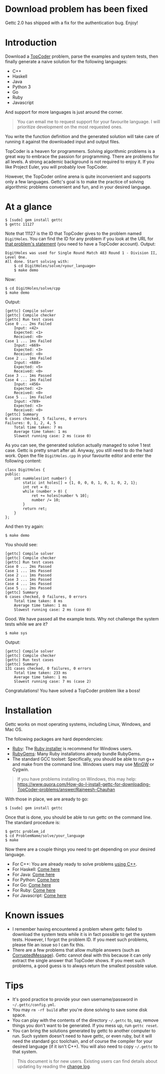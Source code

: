 # Download problem has been fixed

Gettc 2.0 has shipped with a fix for the authentication bug. Enjoy!

# Introduction

Download a [TopCoder](http://community.topcoder.com/tc?module=MatchList) problem,
parse the examples and system tests, then finally generate a naive solution for
the following languages:

- C++
- Haskell
- Java
- Python 3
- Go
- Ruby
- Javascript

And support for more languages is just around the corner.

> You can email me to request support for your favourite language. I will
> prioritize development on the most requested ones.

You write the function definition and the generated solution will take care of
running it against the downloaded input and output files.

TopCoder is a heaven for programmers. Solving algorithmic problems is a great
way to embrace the passion for programming. There are problems for all levels.
A strong academic background is not required to enjoy it. If you like Project
Euler, you will probably love TopCoder.

However, the TopCoder online arena is quite inconvenient and supports only a
few languages. Gettc's goal is to make the practice of solving algorithmic
problems convenient and fun, and in your desired language.

# At a glance

    $ [sudo] gem install gettc
    $ gettc 11127

Note that 11127 is the ID that TopCoder gives to the problem named `DigitHoles`. You
can find the ID for any problem if you look at the URL for
[that problem's statement](http://community.topcoder.com/stat?c=problem_statement&pm=11127)
(you need to have a TopCoder account). Output:

    DigitHoles was used for Single Round Match 483 Round 1 - Division II, Level One.
    All done. Start solving with:
        $ cd DigitHoles/solve/<your_language>
        $ make demo

Now:

    $ cd DigitHoles/solve/cpp
    $ make demo

Output:

    [gettc] Compile solver
    [gettc] Compile checker
    [gettc] Run test cases
    Case 0 ... 2ms Failed
        Input: <42>
        Expected: <1>
        Received: <0>
    Case 1 ... 1ms Failed
        Input: <669>
        Expected: <3>
        Received: <0>
    Case 2 ... 1ms Failed
        Input: <688>
        Expected: <5>
        Received: <0>
    Case 3 ... 1ms Passed
    Case 4 ... 1ms Failed
        Input: <456>
        Expected: <2>
        Received: <0>
    Case 5 ... 1ms Failed
        Input: <789>
        Expected: <3>
        Received: <0>
    [gettc] Summary
    6 cases checked, 5 failures, 0 errors
    Failures: 0, 1, 2, 4, 5
        Total time taken: 7 ms
        Average time taken: 1 ms
        Slowest running case: 2 ms (case 0)

As you can see, the generated solution actually managed to solve 1 test case.
Gettc is pretty smart after all. Anyway, you still need to do the hard work.
Open the file `DigitHoles.cpp` in your favourite editor and enter the following
content:

    class DigitHoles {
    public:
        int numHoles(int number) {
            static int holes[] = {1, 0, 0, 0, 1, 0, 1, 0, 2, 1};
            int ret = 0;
            while (number > 0) {
                ret += holes[number % 10];
                number /= 10;
            }
            return ret;
        }
    };

And then try again:

    $ make demo

You should see:

    [gettc] Compile solver
    [gettc] Compile checker
    [gettc] Run test cases
    Case 0 ... 2ms Passed
    Case 1 ... 1ms Passed
    Case 2 ... 1ms Passed
    Case 3 ... 1ms Passed
    Case 4 ... 1ms Passed
    Case 5 ... 2ms Passed
    [gettc] Summary
    6 cases checked, 0 failures, 0 errors
        Total time taken: 8 ms
        Average time taken: 1 ms
        Slowest running case: 2 ms (case 0)

Good. We have passed all the example tests. Why not challenge the system tests
while we are it?

    $ make sys

Output:

    [gettc] Compile solver
    [gettc] Compile checker
    [gettc] Run test cases
    [gettc] Summary
    131 cases checked, 0 failures, 0 errors
        Total time taken: 233 ms
        Average time taken: 1 ms
        Slowest running case: 7 ms (case 2)

Congratulations! You have solved a TopCoder problem like a boss!

# Installation

Gettc works on most operating systems, including Linux, Windows, and Mac OS.

The following packages are hard dependencies:

- [Ruby](http://www.ruby-lang.org/en/downloads/): The
[Ruby installer](http://rubyinstaller.org/) is recommend for Windows users.
- [RubyGems](http://rubygems.org/pages/download): Many Ruby installations
already bundle RubyGems.
- The standard GCC toolset: Specifically, you should be able to run g++ and make
from the command line. Windows users may use [MinGW](http://www.mingw.org) or
Cygwin.

> If you have problems installing on Windows, this may help:
> https://www.quora.com/How-do-I-install-gettc-for-downloading-TopCoder-problems/answer/Rajneesh-Chauhan

With those in place, we are aready to go:

    $ [sudo] gem install gettc

Once that is done, you should be able to run gettc on the command line. The
standard procedure is:

    $ gettc problem_id
    $ cd ProblemName/solve/your_language
    $ make

Now there are a couple things you need to get depending on your desired language.

- For C++: You are already ready to solve problems [using C++](https://github.com/seri/gettc/blob/master/plugins/cpp/README.md).
- For Haskell: [Come here](https://github.com/seri/gettc/blob/master/plugins/haskell/README.md)
- For Java: [Come here](https://github.com/seri/gettc/blob/master/plugins/java/README.md)
- For Python: [Come here](https://github.com/seri/gettc/blob/master/plugins/python/README.md)
- For Go: [Come here](https://github.com/seri/gettc/blob/master/plugins/go/README.md)
- For Ruby: [Come here](https://github.com/seri/gettc/blob/master/plugins/ruby/README.md)
- For Javascript: [Come here](https://github.com/seri/gettc/blob/master/plugins/javascript/README.md)

# Known issues

- I remember having encountered a problem where gettc failed to download the system
tests while it is in fact possible to get the system tests. However, I forgot the
problem ID. If you meet such problems, please file an issue so I can fix this.
- There are a few problems that allow multiple answers (such as
[CorruptedMessage](http://community.topcoder.com/stat?c=problem_statement&pm=13748&rd=16416)).
Gettc cannot deal with this because it can only extract the single answer that
TopCoder shows. If you meet such problems, a good guess is to always return the
smallest possible value.

# Tips

- It's good practice to provide your own username/password in `~/.gettc/config.yml`.
- You may `rm -rf build` after you're done solving to save some disk space.
- You can play with the contents of the directory `~/.gettc` to, say, remove things
you don't want to be generated. If you mess up, run `gettc reset`.
- You can bring the solutions generated by gettc to another computer to run.
Such system doesn't need to have gettc, or even ruby, but it will need the
standard gcc toolchain, and of course the compiler for your desired language
(if it isn't C++). You will also need to copy `~/.gettc` to that system.

> This document is for new users. Existing users can find details about updating by
> reading the [change log](https://github.com/seri/gettc/blob/master/CHANGELOG.md).
